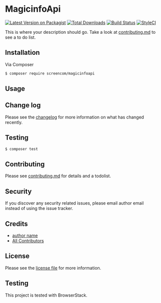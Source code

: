 # MagicinfoApi

[![Latest Version on Packagist][ico-version]][link-packagist]
[![Total Downloads][ico-downloads]][link-downloads]
[![Build Status][ico-travis]][link-travis]
[![StyleCI][ico-styleci]][link-styleci]

This is where your description should go. Take a look at [contributing.md](contributing.md) to see a to do list.

## Installation

Via Composer

``` bash
$ composer require screencom/magicinfoapi
```

## Usage

## Change log

Please see the [changelog](changelog.md) for more information on what has changed recently.

## Testing

``` bash
$ composer test
```

## Contributing

Please see [contributing.md](contributing.md) for details and a todolist.

## Security

If you discover any security related issues, please email author email instead of using the issue tracker.

## Credits

- [author name][link-author]
- [All Contributors][link-contributors]

## License

Please see the [license file](license.md) for more information.

## Testing

This project is tested with BrowserStack.

[ico-version]: https://img.shields.io/packagist/v/screencom/magicinfoapi.svg?style=flat-square
[ico-downloads]: https://img.shields.io/packagist/dt/screencom/magicinfoapi.svg?style=flat-square
[ico-travis]: https://img.shields.io/travis/screencom/magicinfoapi/master.svg?style=flat-square
[ico-styleci]: https://styleci.io/repos/12345678/shield

[link-packagist]: https://packagist.org/packages/screencom/magicinfoapi
[link-downloads]: https://packagist.org/packages/screencom/magicinfoapi
[link-travis]: https://travis-ci.org/screencom/magicinfoapi
[link-styleci]: https://styleci.io/repos/12345678
[link-author]: https://github.com/screencom
[link-contributors]: ../../contributors
